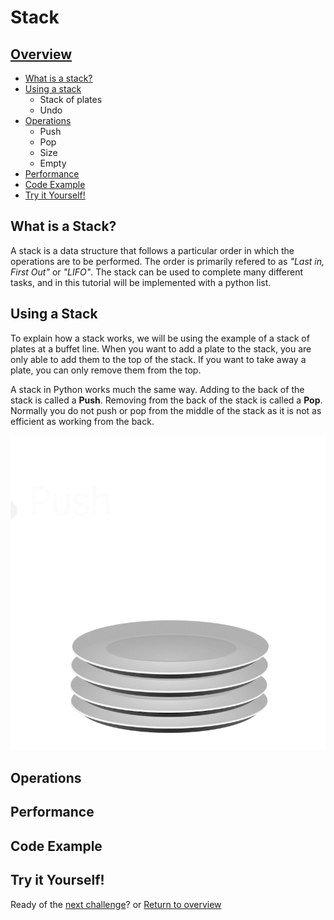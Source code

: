 # Stack

## [Overview](Stack.md)
* [What is a stack?](#what-is-a-stack)
* [Using a stack](#using-a-stack)
    * Stack of plates
    * Undo
* [Operations](#operations)
    * Push
    * Pop
    * Size
    * Empty
* [Performance](#performance)
* [Code Example](#code-example)
* [Try it Yourself!](#try-it-yourself)


## What is a Stack?
A stack is a data structure that follows a particular order in which the operations are to be performed. The order is primarily refered to as *"Last in, First Out"* or *"LIFO"*. The stack can be used to complete many different tasks, and in this tutorial will be implemented with a python list.

## Using a Stack
To explain how a stack works, we will be using the example of a stack of plates at a buffet line. When you want to add a plate to the stack, you are only able to add them to the top of the stack. If you want to take away a plate, you can only remove them from the top.

A stack in Python works much the same way. Adding to the back of the stack is called a **Push**. Removing from the back of the stack is called a **Pop**. Normally you do not push or pop from the middle of the stack as it is not as efficient as working from the back.

![Stack animation](stack.gif)

## Operations

## Performance

## Code Example

## Try it Yourself!

Ready of the [next challenge](../Linked_list/Linked_list.md)? or [Return to overview](../welcome.md)
